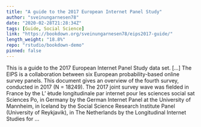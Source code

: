 ```yaml
---
title: "A guide to the 2017 European Internet Panel Study"
author: "sveinungarnesen78"
date: "2020-02-28T21:28:34Z"
tags: [Guide, Social Science]
link: "https://bookdown.org/sveinungarnesen78/eips2017-guide/"
length_weight: "18.8%"
repo: "rstudio/bookdown-demo"
pinned: false
---
```


This is a guide to the 2017 European Internet Panel Study data set. [...] The EIPS is a collaboration between six European probability-based online survey panels. This document gives an overview of the fourth survey, conducted in 2017 (N = 18249). The 2017 joint survey wave was fielded in France by the L’ ́etude longitudinale par internet pour les sciences social sat Sciences Po, in Germany by the German Internet Panel at the University of Mannheim, in Iceland by the Social Science Research Institute Panel (University of Reykjavik), in The Netherlands by the Longitudinal Internet Studies for ...
